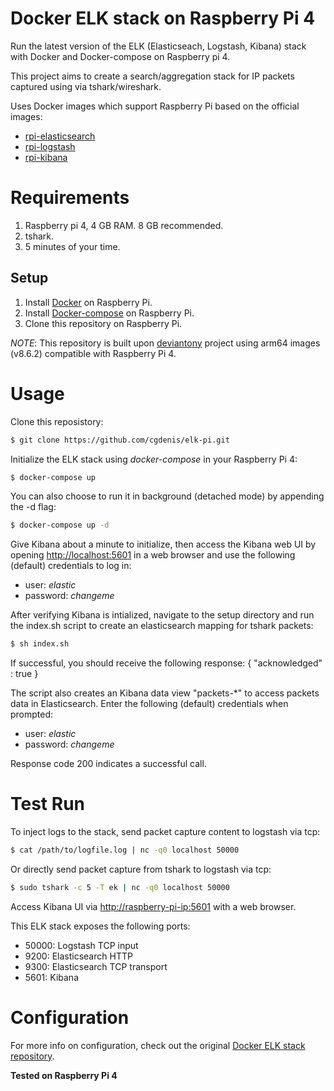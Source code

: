 # Docker ELK stack on Raspberry Pi 4

Run the latest version of the ELK (Elasticseach, Logstash, Kibana) stack with Docker and Docker-compose on Raspberry pi 4.

This project aims to create a search/aggregation stack for IP packets captured using via tshark/wireshark.

Uses Docker images which support Raspberry Pi based on the official images:

* [rpi-elasticsearch](https://www.docker.elastic.co/r/elasticsearch)
* [rpi-logstash](https://www.docker.elastic.co/r/logstash)
* [rpi-kibana](https://www.docker.elastic.co/r/kibana)

# Requirements
1. Raspberry pi 4, 4 GB RAM. 8 GB recommended.
2. tshark.
3. 5 minutes of your time.

## Setup

1. Install [Docker](https://docker.io) on Raspberry Pi.
2. Install [Docker-compose](http://docs.docker.com/compose/install/) on Raspberry Pi.
3. Clone this repository on Raspberry Pi.

*NOTE*: This repository is built upon [deviantony](https://github.com/deviantony/docker-elk) project using arm64 images (v8.6.2) compatible with Raspberry Pi 4.


# Usage

Clone this reposistory:

```bash
$ git clone https://github.com/cgdenis/elk-pi.git
```

Initialize the ELK stack using *docker-compose* in your Raspberry Pi 4:

```bash
$ docker-compose up
```

You can also choose to run it in background (detached mode) by appending the -d flag:

```bash
$ docker-compose up -d
```

Give Kibana about a minute to initialize, then access the Kibana web UI by opening <http://localhost:5601> in a web
browser and use the following (default) credentials to log in:

* user: *elastic*
* password: *changeme*


After verifying Kibana is intialized, navigate to the setup directory and run the index.sh script to create an elasticsearch mapping for tshark packets:

```bash
$ sh index.sh
```
If successful, you should receive the following response:
{
  "acknowledged" : true
}

The script also creates an Kibana data view "packets-*" to access packets data in Elasticsearch. Enter the following (default) credentials when prompted:

* user: *elastic*
* password: *changeme*

Response code 200 indicates a successful call.


# Test Run
To inject logs to the stack, send packet capture content to logstash via tcp:

```bash
$ cat /path/to/logfile.log | nc -q0 localhost 50000
```

Or directly send packet capture from tshark to logstash via tcp:

```bash
$ sudo tshark -c 5 -T ek | nc -q0 localhost 50000
```

Access Kibana UI via [http://raspberry-pi-ip:5601](http://raspberry-pi-ip:5601) with a web browser.

This ELK stack exposes the following ports:
* 50000: Logstash TCP input
* 9200: Elasticsearch HTTP
* 9300: Elasticsearch TCP transport
* 5601: Kibana

# Configuration
For more info on configuration, check out the original [Docker ELK stack repository](https://github.com/deviantony/docker-elk).

**Tested on Raspberry Pi 4**
